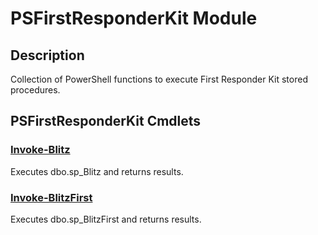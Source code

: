 ﻿---
Module Name: PSFirstResponderKit
Module Guid: 39058f62-7c35-4df2-a250-f5c01075bbcb
Download Help Link: None
Help Version: 1.0.0.0
Locale: en-US
---

# PSFirstResponderKit Module
## Description
Collection of PowerShell functions to execute First Responder Kit stored procedures.

## PSFirstResponderKit Cmdlets
### [Invoke-Blitz](Invoke-Blitz.md)
Executes dbo.sp_Blitz and returns results.

### [Invoke-BlitzFirst](Invoke-BlitzFirst.md)
Executes dbo.sp_BlitzFirst and returns results.

